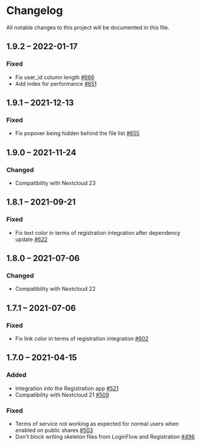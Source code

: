 # Changelog
All notable changes to this project will be documented in this file.

## 1.9.2 – 2022-01-17
### Fixed
- Fix user_id column length 
  [#666](https://github.com/nextcloud/terms_of_service/pull/666)
- Add index for performance
  [#651](https://github.com/nextcloud/terms_of_service/pull/651)

## 1.9.1 – 2021-12-13
### Fixed
- Fix popover being hidden behind the file list
  [#655](https://github.com/nextcloud/terms_of_service/pull/655)

## 1.9.0 – 2021-11-24
### Changed
- Compatibility with Nextcloud 23

## 1.8.1 – 2021-09-21
### Fixed
- Fix text color in terms of registration integration after dependency update
  [#622](https://github.com/nextcloud/terms_of_service/pull/622)

## 1.8.0 – 2021-07-06
### Changed
- Compatibility with Nextcloud 22

## 1.7.1 – 2021-07-06
### Fixed
- Fix link color in terms of registration integration
  [#602](https://github.com/nextcloud/terms_of_service/pull/602)

## 1.7.0 – 2021-04-15
### Added
- Integration into the Registration app
  [#521](https://github.com/nextcloud/terms_of_service/pull/521)
- Compatibility with Nextcloud 21
  [#509](https://github.com/nextcloud/terms_of_service/pull/509)

### Fixed
- Terms of service not working as expected for normal users when enabled on public shares
  [#503](https://github.com/nextcloud/terms_of_service/pull/503)
- Don't block writing skeleton files from LoginFlow and Registration
  [#496](https://github.com/nextcloud/terms_of_service/pull/496)
